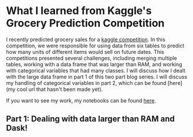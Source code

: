 # What I learned from Kaggle's Grocery Prediction Competition

I recently predicted grocery sales for a [kaggle competition](https://www.kaggle.com/c/favorita-grocery-sales-forecasting).
In this competition, we were responsible for using data from six tables to predict how many units of different items
would sell on future dates. This competitions presented several challenges, including merging multiple tables, working with
a data frame that was larger than RAM, and working with categorical variables that had many classes. I will discuss how I dealt
with the large data frame in part 1 of this two part blog series. I will discuss my handling of categorical variables in
part 2, which can be found [here](my cool url that hasn't been made yet).

If you want to see my work, my notebooks can be found [here](https://github.com/abbiepopa/kaggle_grocery/tree/master/scripts).

## Part 1: Dealing with data larger than RAM and Dask!